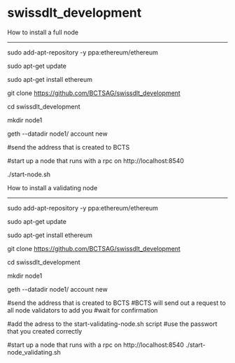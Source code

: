 # swissdlt_development

How to install a full node
*****************************
sudo add-apt-repository -y ppa:ethereum/ethereum

sudo apt-get update

sudo apt-get install ethereum

git clone https://github.com/BCTSAG/swissdlt_development

cd swissdlt_development

mkdir node1

geth --datadir node1/ account new

#send the address that is created to BCTS 

#start up a node that runs with a rpc on http://localhost:8540

./start-node.sh


How to install a validating node
*********************************

sudo add-apt-repository -y ppa:ethereum/ethereum

sudo apt-get update

sudo apt-get install ethereum

git clone https://github.com/BCTSAG/swissdlt_development

cd swissdlt_development

mkdir node1

geth --datadir node1/ account new

#send the address that is created to BCTS 
#BCTS will send out a request to all node validators to add you
#wait for confirmation

#add the adress to the start-validating-node.sh script
#use the passwort that you created correctly

#start up a node that runs with a rpc on http://localhost:8540
./start-node_validating.sh

